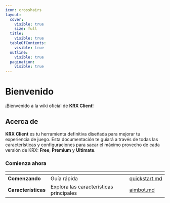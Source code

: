 ```yaml
---
icon: crosshairs
layout:
  cover:
    visible: true
    size: full
  title:
    visible: true
  tableOfContents:
    visible: true
  outline:
    visible: true
  pagination:
    visible: true
---
```


# Bienvenido  

¡Bienvenido a la wiki oficial de **KRX Client**!  

## Acerca de  

**KRX Client** es tu herramienta definitiva diseñada para mejorar tu experiencia de juego. Esta documentación te guiará a través de todas las características y configuraciones para sacar el máximo provecho de cada versión de KRX: **Free**, **Premium** y **Ultimate**.  

### Comienza ahora

<table data-view="cards">
  <thead>
    <tr><th></th><th></th><th data-hidden data-card-cover data-type="files"></th><th data-hidden></th><th data-hidden data-card-target data-type="content-ref"></th></tr>
  </thead>
  <tbody>
    <tr><td><strong>Comenzando</strong></td><td>Guía rápida</td><td></td><td></td><td><a href="getting-started/quickstart.md">quickstart.md</a></td></tr>
    <tr><td><strong>Características</strong></td><td>Explora las características principales</td><td></td><td></td><td><a href="features/aimbot.md">aimbot.md</a></td></tr>
  </tbody>
</table>
